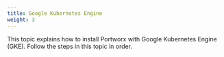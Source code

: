 ```yaml
---
title: Google Kubernetes Engine
weight: 3
---
```


This topic explains how to install Portworx with Google Kubernetes Engine (GKE). Follow the steps in this topic in order.
